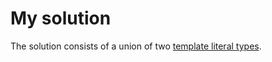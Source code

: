 # My solution

The solution consists of a union of two [template literal types](https://www.typescriptlang.org/docs/handbook/2/template-literal-types.html).
